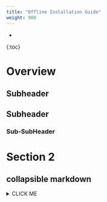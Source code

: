 ```yaml
---
title: "Offline Installation Guide"
weight: 900
---
```

- 
{:toc}

# Overview

## Subheader

## Subheader

### Sub-SubHeader

# Section 2 


## collapsible markdown

<details><summary>CLICK ME</summary>
<p>

#### yes, even hidden code blocks!

```python
print("hello world!")
```

</p>
</details>